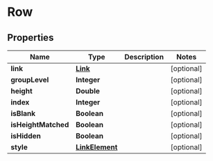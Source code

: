 
# Row

## Properties
Name | Type | Description | Notes
------------ | ------------- | ------------- | -------------
**link** | [**Link**](Link.md) |  |  [optional]
**groupLevel** | **Integer** |  |  [optional]
**height** | **Double** |  |  [optional]
**index** | **Integer** |  |  [optional]
**isBlank** | **Boolean** |  |  [optional]
**isHeightMatched** | **Boolean** |  |  [optional]
**isHidden** | **Boolean** |  |  [optional]
**style** | [**LinkElement**](LinkElement.md) |  |  [optional]




